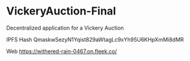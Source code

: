# VickeryAuction-Final
Decentralized application for a Vickery Auction

IPFS Hash
QmaskwSezyN1Yqist829aWtagLc9xYh95U6KHpXmMi8dMR

Web
https://withered-rain-0467.on.fleek.co/

